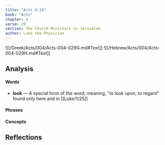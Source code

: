 ```yaml
---
title: "Acts 4:29"
book: "Acts"
chapter: 4
verse: 29
section: The Church Ministers in Jerusalem
author: Luke the Physician
---
```

![[/Greek/Acts/004/Acts-004-029G.md#Text]]
![[/Hebrew/Acts/004/Acts-004-029H.md#Text]]

## Analysis

#### Words
- **look** — A special form of the word, meaning, "to look upon, to regard" found only here and in [[Luke/1/25]]

#### Phrases

#### Concepts

## Reflections
